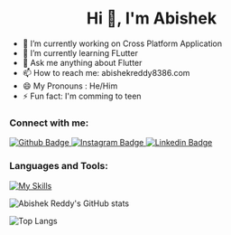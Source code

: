  <h1 align="center">Hi 👋, I'm Abishek</h1>

- 🔭 I’m currently working on Cross Platform Application
- 🌱 I’m currently learning FLutter
- 💬 Ask me anything about Flutter 
- 📫 How to reach me: abishekreddy8386.com
- 😄 My Pronouns : He/Him
- ⚡ Fun fact: I'm comming to teen
  
### Connect with me:
<div id="badges">
  <a href="https://github.com/abhiabby3008">
    <img src="https://img.shields.io/badge/Github-white?style=for-the-badge&logo=Github&logoColor=black" alt="Github Badge"/>
  </a>
 
   <a href="https://www.instagram.com/sekar_abby">
    <img src="https://img.shields.io/badge/Instagram-purple?style=for-the-badge&logo=instagram&logoColor=white" alt="Instagram Badge"/>

   <a href="https://www.linkedin.com/in/abishek-reddy-41359120b/">
    <img src="https://img.shields.io/badge/linkedin-blue?style=for-the-badge&logo=linkedin&logoColor=white" alt="Linkedin Badge"/>
  </a>
</div>

### Languages and Tools:
[![My Skills](https://skillicons.dev/icons?i=flutter,dart,firebase,github,git,postman,figma&perline=5)](https://skillicons.dev)

![Abishek Reddy's GitHub stats](https://github-readme-stats.vercel.app/api?username=abhiabby3008&show_icons=true&theme=dark)

![Top Langs](https://github-readme-stats.vercel.app/api/top-langs/?username=abhiabby3008&theme=dark)


